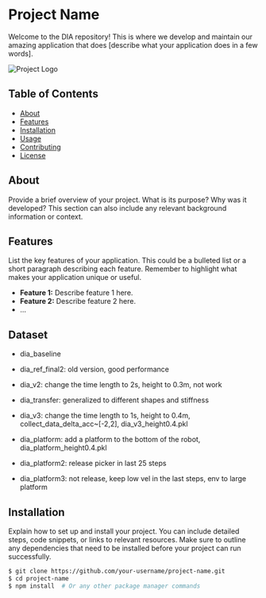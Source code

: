 # Project Name

Welcome to the DIA repository! This is where we develop and maintain our amazing application that does [describe what your application does in a few words].

![Project Logo](logo.png)

## Table of Contents

- [About](#about)
- [Features](#features)
- [Installation](#installation)
- [Usage](#usage)
- [Contributing](#contributing)
- [License](#license)

## About

Provide a brief overview of your project. What is its purpose? Why was it developed? This section can also include any relevant background information or context.

## Features

List the key features of your application. This could be a bulleted list or a short paragraph describing each feature. Remember to highlight what makes your application unique or useful.

- **Feature 1:** Describe feature 1 here.
- **Feature 2:** Describe feature 2 here.
- ...
## Dataset

 - dia_baseline
 - dia_ref_final2: old version, good performance

 - dia_v2: change the time length to 2s, height to 0.3m, not work
 - dia_transfer: generalized to different shapes and stiffness
 - dia_v3: change the time length to 1s, height to 0.4m, collect_data_delta_acc~[-2,2], dia_v3_height0.4.pkl
 - dia_platform: add a platform to the bottom of the robot, dia_platform_height0.4.pkl
 - dia_platform2: release picker in last 25 steps
 - dia_platform3: not release, keep low vel in the last steps, env to large platform 
## Installation

Explain how to set up and install your project. You can include detailed steps, code snippets, or links to relevant resources. Make sure to outline any dependencies that need to be installed before your project can run successfully.

```bash
$ git clone https://github.com/your-username/project-name.git
$ cd project-name
$ npm install  # Or any other package manager commands